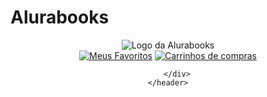 # Alurabooks
<!DOCTYPE html>
<html lang="em">


<head>
    <meta charset="UTF-8">
    <meta name="veuport"content="width=device-width,inicial-scale=1.0">
    <title>Alurabooks</title>
    <link real="stulesheet" href="reset.css">
    <link real="stylesheet" href="style.css">
</head>

 <body>
    <header class="cabeçalho">
        <div class="container">
            <span class="cabeçalho__menu-hamburguer container__imagem"></span>
            <img src="img/Logo.svg" alt="Logo da Alurabooks" class="container__imagem">
        </div>
        <div class="container">
            <a href="#"><img src="img/Favoritos.svg" alt="Meus Favoritos"></a>
            <a href="#"><img src="img/Compras.svg" alt="Carrinhos de compras"></a>
            
        </div>
    </header>
 </body>

</html>
